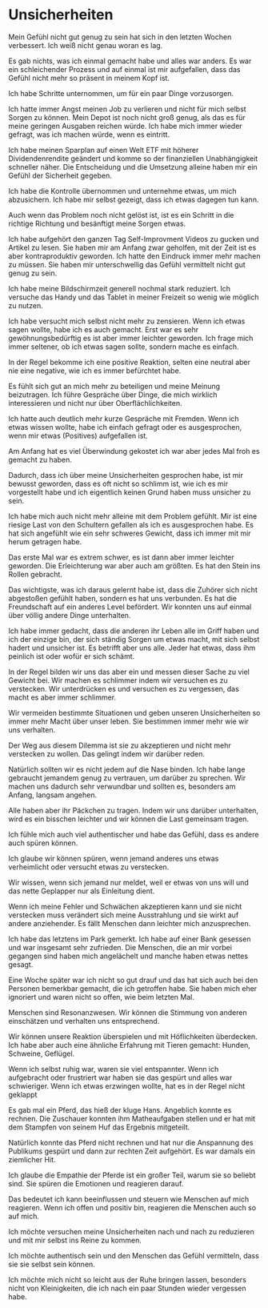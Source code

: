 # Unsicherheiten

Mein Gefühl nicht gut genug zu sein hat sich in den letzten Wochen verbessert. Ich weiß nicht genau woran es lag.

Es gab nichts, was ich einmal gemacht habe und alles war anders. Es war ein schleichender Prozess und auf einmal ist mir aufgefallen, dass das Gefühl nicht mehr so präsent in meinem Kopf ist.

Ich habe Schritte unternommen, um für ein paar Dinge vorzusorgen. 

Ich hatte immer Angst meinen Job zu verlieren und nicht für mich selbst Sorgen zu können. Mein Depot ist noch nicht groß genug, als das es für meine geringen Ausgaben reichen würde. Ich habe mich immer wieder gefragt, was ich machen würde, wenn es eintritt.

Ich habe meinen Sparplan auf einen Welt ETF mit höherer Dividendenrendite geändert und komme so der finanziellen Unabhängigkeit schneller näher. Die Entscheidung und die Umsetzung alleine haben mir ein Gefühl der Sicherheit gegeben. 

Ich habe die Kontrolle übernommen und unternehme etwas, um mich abzusichern. Ich habe mir selbst gezeigt, dass ich etwas dagegen tun kann.

Auch wenn das Problem noch nicht gelöst ist, ist es ein Schritt in die richtige Richtung und besänftigt meine Sorgen etwas.

Ich habe aufgehört den ganzen Tag Self-Improvment Videos zu gucken und Artikel zu lesen. Sie haben mir am Anfang zwar geholfen, mit der Zeit ist es aber kontraproduktiv geworden. Ich hatte den Eindruck immer mehr machen zu müssen. Sie haben mir unterschwellig das Gefühl vermittelt nicht gut genug zu sein.

Ich habe meine Bildschirmzeit generell nochmal stark reduziert. Ich versuche das Handy und das Tablet in meiner Freizeit so wenig wie möglich zu nutzen.

Ich habe versucht mich selbst nicht mehr zu zensieren. Wenn ich etwas sagen wollte, habe ich es auch gemacht. Erst war es sehr gewöhnungsbedürftig es ist aber immer leichter geworden. Ich frage mich immer seltener, ob ich etwas sagen sollte, sondern mache es einfach.

In der Regel bekomme ich eine positive Reaktion, selten eine neutral aber nie eine negative, wie ich es immer befürchtet habe.

Es fühlt sich gut an mich mehr zu beteiligen und meine Meinung beizutragen. Ich führe Gespräche über Dinge, die mich wirklich interessieren und nicht nur über Oberflächlichkeiten.

Ich hatte auch deutlich mehr kurze Gespräche mit Fremden. Wenn ich etwas wissen wollte, habe ich einfach gefragt oder es ausgesprochen, wenn mir etwas (Positives) aufgefallen ist.

Am Anfang hat es viel Überwindung gekostet ich war aber jedes Mal froh es gemacht zu haben.

Dadurch, dass ich über meine Unsicherheiten gesprochen habe, ist mir bewusst geworden, dass es oft nicht so schlimm ist, wie ich es mir vorgestellt habe und ich eigentlich keinen Grund haben muss unsicher zu sein.

Ich habe mich auch nicht mehr alleine mit dem Problem gefühlt. Mir ist eine riesige Last von den Schultern gefallen als ich es ausgesprochen habe. Es hat sich angefühlt wie ein sehr schweres Gewicht, dass ich immer mit mir herum getragen habe.

Das erste Mal war es extrem schwer, es ist dann aber immer leichter geworden. Die Erleichterung war aber auch am größten. Es hat den Stein ins Rollen gebracht.

Das wichtigste, was ich daraus gelernt habe ist, dass die Zuhörer sich nicht abgestoßen gefühlt haben, sondern es hat uns verbunden. Es hat die Freundschaft auf ein anderes Level befördert. Wir konnten uns auf einmal über völlig andere Dinge unterhalten. 

Ich habe immer gedacht, dass die anderen ihr Leben alle im Griff haben und ich der einzige bin, der sich ständig Sorgen um etwas macht, mit sich selbst hadert und unsicher ist. Es betrifft aber uns alle. Jeder hat etwas, dass ihm peinlich ist oder wofür er sich schämt.

In der Regel bilden wir uns das aber ein und messen dieser Sache zu viel Gewicht bei. Wir machen es schlimmer indem wir versuchen es zu verstecken. Wir unterdrücken es und versuchen es zu vergessen, das macht es aber immer schlimmer. 

Wir vermeiden bestimmte Situationen und geben unseren Unsicherheiten so immer mehr Macht über unser leben. Sie bestimmen immer mehr wie wir uns verhalten. 

Der Weg aus diesem Dilemma ist sie zu akzeptieren und nicht mehr verstecken zu wollen. Das gelingt indem wir darüber reden.

Natürlich sollten wir es nicht jedem auf die Nase binden. Ich habe lange gebraucht jemandem genug zu vertrauen, um darüber zu sprechen. Wir machen uns dadurch sehr verwundbar und sollten es, besonders am Anfang, langsam angehen.

Alle haben aber ihr Päckchen zu tragen. Indem wir uns darüber unterhalten, wird es ein bisschen leichter und wir können die Last gemeinsam tragen.

Ich fühle mich auch viel authentischer und habe das Gefühl, dass es andere auch spüren können.

Ich glaube wir können spüren, wenn jemand anderes uns etwas verheimlicht oder versucht etwas zu verstecken.

Wir wissen, wenn sich jemand nur meldet, weil er etwas von uns will und das nette Geplapper nur als Einleitung dient.

Wenn ich meine Fehler und Schwächen akzeptieren kann und sie nicht verstecken muss verändert sich meine Ausstrahlung und sie wirkt auf andere anziehender. Es fällt Menschen dann leichter mich anzusprechen.

Ich habe das letztens im Park gemerkt. Ich habe auf einer Bank gesessen und war insgesamt sehr zufrieden. Die Menschen, die an mir vorbei gegangen sind haben mich angelächelt und manche haben etwas nettes gesagt.

Eine Woche später war ich nicht so gut drauf und das hat sich auch bei den Personen bemerkbar gemacht, die ich getroffen habe. Sie haben mich eher ignoriert und waren nicht so offen, wie beim letzten Mal.

Menschen sind Resonanzwesen. Wir können die Stimmung von anderen einschätzen und verhalten uns entsprechend.

Wir können unsere Reaktion überspielen und mit Höflichkeiten überdecken. Ich habe aber auch eine ähnliche Erfahrung mit Tieren gemacht: Hunden, Schweine, Geflügel.

Wenn ich selbst ruhig war, waren sie viel entspannter. Wenn ich aufgebracht oder frustriert war haben sie das gespürt und alles war schwieriger. Wenn ich etwas erzwingen wollte, hat es in der Regel nicht geklappt

Es gab mal ein Pferd, das hieß der kluge Hans. Angeblich konnte es rechnen. Die Zuschauer konnten ihm Matheaufgaben stellen und er hat mit dem Stampfen von seinem Huf das Ergebnis mitgeteilt.

Natürlich konnte das Pferd nicht rechnen und hat nur die Anspannung des Publikums gespürt und dann zur rechten Zeit aufgehört. Es war damals ein ziemlicher Hit.

Ich glaube die Empathie der Pferde ist ein großer Teil, warum sie so beliebt sind. Sie spüren die Emotionen und reagieren darauf.

Das bedeutet ich kann beeinflussen und steuern wie Menschen auf mich reagieren. Wenn ich offen und positiv bin, reagieren die Menschen auch so auf mich.

Ich möchte versuchen meine Unsicherheiten nach und nach zu reduzieren und mit mir selbst ins Reine zu kommen. 

Ich möchte authentisch sein und den Menschen das Gefühl vermitteln, dass sie sie selbst sein können.

Ich möchte mich nicht so leicht aus der Ruhe bringen lassen, besonders nicht von Kleinigkeiten, die ich nach ein paar Stunden wieder vergessen habe.